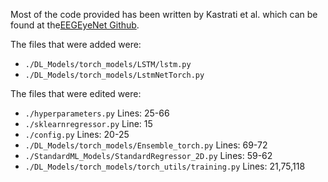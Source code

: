 Most of the code provided has been written by Kastrati et al. which can be found at the[EEGEyeNet Github](https://github.com/ardkastrati/EEGEyeNet).

The files that were added were:
  - `./DL_Models/torch_models/LSTM/lstm.py`
  - `./DL_Models/torch_models/LstmNetTorch.py`

The files that were edited were:
  - `./hyperparameters.py` Lines: 25-66
  - `./sklearnregressor.py` Line: 15
  - `./config.py` Lines: 20-25
  - `./DL_Models/torch_models/Ensemble_torch.py` Lines: 69-72 
  - `./StandardML_Models/StandardRegressor_2D.py` Lines: 59-62
  - `./DL_Models/torch_models/torch_utils/training.py` Lines: 21,75,118
